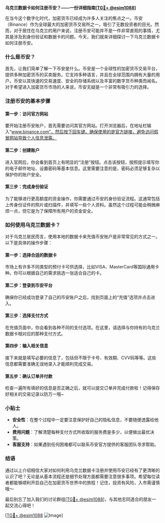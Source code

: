 **乌克兰数据卡如何注册币安？——一份详细指南[[TG💪+ @esim1088](https://t.me/s/esim1088)]**

在当今这个数字化时代，加密货币已经成为许多人关注的焦点之一。币安（Binance）作为全球最大的加密货币交易所之一，吸引了无数投资者的目光。然而，对于居住在乌克兰的用户来说，注册币安可能并不是一件非常直观的事情，尤其是涉及到身份验证和数据卡的问题。今天，我们就来详细探讨一下乌克兰数据卡如何注册币安。

### 什么是币安？

首先，让我们简单了解一下币安是什么。币安是一个全球性的加密货币交易平台，提供多种加密货币的买卖服务。它支持多种语言，并且在全球范围内拥有大量的用户。币安以其快速的交易速度、安全的存储系统以及丰富的数字货币种类而闻名。对于希望进入加密货币市场的人来说，币安无疑是一个非常有吸引力的选择。

### 注册币安的基本步骤

#### 第一步：访问官方网站

要开始注册币安账户，首先需要访问其官方网站。打开浏览器后，在地址栏输入“www.binance.com”，然后按下回车键。确保使用的是官方链接，避免访问假冒网站导致个人信息泄露。

#### 第二步：创建账户

进入官网后，你会看到首页上有明显的“注册”按钮。点击该按钮，按照提示填写你的电子邮件地址、设置密码等基本信息。这里需要注意的是，密码必须足够复杂以保护你的账户安全。

#### 第三步：完成身份验证

为了能够进行更高额度的资金操作，你需要通过币安的身份验证流程。这通常包括上传身份证件的照片或扫描件，并填写一些个人资料。虽然这个过程可能会稍微麻烦一点，但它是为了保障所有用户的资金安全。

### 如何使用乌克兰数据卡？

对于乌克兰居民而言，使用本地的数据卡来充值币安账户是非常常见的方式之一。以下是具体的操作步骤：

#### 第一步：选择合适的数据卡

市场上有许多不同类型的预付卡可供选择，比如VISA、MasterCard等国际通用卡种。你可以根据自己的需求挑选一张适合自己的卡。

#### 第二步：登录到币安平台

确保你已经成功登录了自己的币安账户之后，找到页面上的“充值”选项并点击进入。

#### 第三步：选择支付方式

在充值页面中，你会看到各种不同的支付选项。在这里，请选择与你持有的乌克兰数据卡相对应的那种支付方式。

#### 第四步：输入相关信息

接下来就是填写必要的信息了，包括但不限于卡号、有效期、CVV码等等。这些信息都需要准确无误地录入才能顺利完成交易。

#### 第五步：确认订单并付款

检查一遍所有填好的信息是否正确之后，就可以提交订单并完成付款啦！记得保存好相关的交易记录以防万一哦~

### 小贴士

- **安全性**：在整个过程中一定要注意保护好自己的隐私信息，不要随便透露给他人。
- **费用问题**：了解清楚每种支付方式所收取的服务费是多少，以便做出最优决策。
- **客服支持**：如果遇到任何困难都可以联系币安官方提供的客服团队寻求帮助。

### 结语

通过以上介绍相信大家对如何利用乌克兰数据卡注册并使用币安已经有了更清晰的认识了吧？无论是从基本流程还是细节处理方面都需要注意很多事项。希望每位读者都能够顺利开启自己在加密货币世界中的旅程！记住，投资有风险，入市需谨慎哦～

最后别忘了加入我们的讨论群组[[TG💪+ @esim1088](https://t.me/s/esim1088)]，与其他志同道合的朋友一起交流心得吧！

[[TG💪+ @esim1088](https://t.me/s/esim1088) ![Image](https://i.postimg.cc/4NQfJmqS/Snipaste-2025-05-13-00-14-12.png)]
